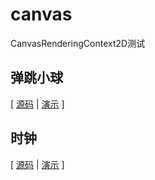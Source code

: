 # canvas
CanvasRenderingContext2D测试

## 弹跳小球
[ [源码](https://github.com/User782Tec/canvas/tree/main/弹跳小球) | [演示](https://user782tec.github.io/canvas/弹跳小球) ]

## 时钟

[ [源码](https://github.com/User782Tec/canvas/tree/main/时钟) | [演示](https://user782tec.github.io/canvas/时钟) ]